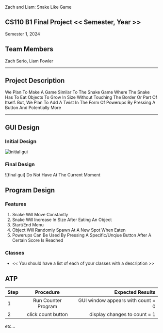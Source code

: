 Zach and Liam: Snake Like Game
## CS110 B1 Final Project  << Semester, Year >>
Semester 1, 2024

## Team Members

Zach Serio, Liam Fowler

***

## Project Description

We Plan To Make A Game Similar To The Snake Game Where The Snake Has To Eat Objects To Grow In Size 
Without Touching The Border Or Part Of Itself. But, We Plan To Add A Twist In The Form Of Powerups 
By Pressing A Button And Potentially More

***    

## GUI Design

### Initial Design

![initial gui](CS110_Final_GUI_Draft.png)

### Final Design

![final gui] Do Not Have At The Current Moment

## Program Design

### Features

1. Snake Will Move Constantly
2. Snake Will Increase In Size After Eating An Object
3. Start/End Menu
4. Object Will Randomly Spawn At A New Spot When Eaten
5. Powerups Can Be Used By Pressing A Specific/Unqiue Button After A Certain Score Is Reached

### Classes

- << You should have a list of each of your classes with a description >>

## ATP

| Step                 |Procedure             |Expected Results                   |
|----------------------|:--------------------:|----------------------------------:|
|  1                   | Run Counter Program  |GUI window appears with count = 0  |
|  2                   | click count button   | display changes to count = 1      |
etc...

